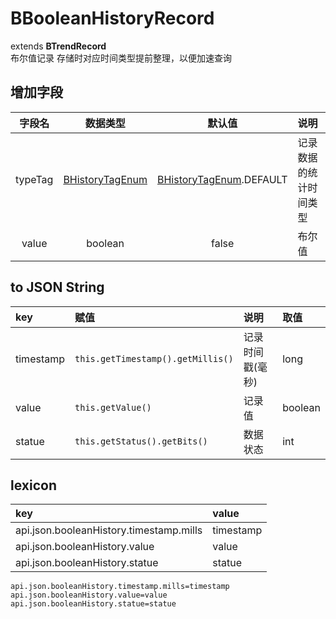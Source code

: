 # BBooleanHistoryRecord
extends **BTrendRecord**  
布尔值记录
存储时对应时间类型提前整理，以便加速查询

## 增加字段
| 字段名 | 数据类型 | 默认值 | 说明 |
|:-------:|:------:|:-------:|:------------|
| typeTag | [BHistoryTagEnum](../enums/HistoryTagEnum.md) | [BHistoryTagEnum](../enums/HistoryTagEnum.md).DEFAULT | 记录数据的统计时间类型 |
| value | boolean | false | 布尔值 |

## to JSON String
| key | 赋值 | 说明 | 取值 |
|:-------|:------|:-------|:---------|
| timestamp | `this.getTimestamp().getMillis()` | 记录时间戳(毫秒) | long |
| value | `this.getValue()` | 记录值 | boolean |
| statue | `this.getStatus().getBits()` | 数据状态 | int |

## lexicon
| key | value |
|:-------|:------|
| api.json.booleanHistory.timestamp.mills | timestamp |
| api.json.booleanHistory.value | value |
| api.json.booleanHistory.statue | statue |

```
api.json.booleanHistory.timestamp.mills=timestamp
api.json.booleanHistory.value=value
api.json.booleanHistory.statue=statue
```